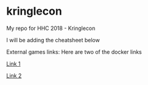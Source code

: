 # kringlecon

My repo for HHC 2018 - Kringlecon

I will be adding the cheatsheet below



External games links:
Here are two of the docker links

[Link 1](https://docker.kringlecon.com/?challenge=gitpasshist&id=e4ac901d-a8f9-41a8-ab4c-830bfb188fc6)

[Link 2](https://docker.kringlecon.com/?challenge=plaintext-creds)
